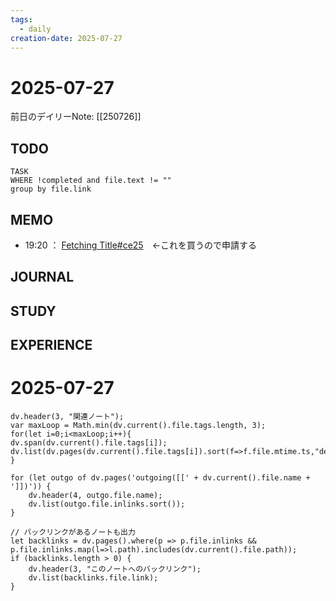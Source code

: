 ```yaml
---
tags:
  - daily
creation-date: 2025-07-27
---
```


# 2025-07-27



前日のデイリーNote: [[250726]]
## TODO


```dataview
TASK  
WHERE !completed and file.text != ""
group by file.link

```

## MEMO
- 19:20 
	： [Fetching Title#ce25](https://www.amazon.co.jp/%E6%83%85%E5%A0%B1%E5%87%A6%E7%90%86%E6%95%99%E7%A7%91%E6%9B%B8-%E9%AB%98%E5%BA%A6%E8%A9%A6%E9%A8%93%E5%8D%88%E5%89%8D%E2%85%A0%E3%83%BB%E2%85%A1-2025%E5%B9%B4%E7%89%88-%E6%9D%BE%E5%8E%9F-%E6%95%AC%E4%BA%8C-ebook/dp/B0D9V85THC/ref=books_storefront_desktop_mfs_rtpb_4?_encoding=UTF8&pd_rd_w=6Ii9S&content-id=amzn1.sym.0d16e250-18b1-4495-accc-2684f1fa1e27&pf_rd_p=0d16e250-18b1-4495-accc-2684f1fa1e27&pf_rd_r=XKABYHX6B42Z7CJBK8RM&pd_rd_wg=cM5oC&pd_rd_r=fa115721-5253-44c9-aee8-c65c364792f7)　←これを買うので申請する
	


## JOURNAL


## STUDY

## EXPERIENCE

# 2025-07-27



```dataviewjs
dv.header(3, "関連ノート");
var maxLoop = Math.min(dv.current().file.tags.length, 3);
for(let i=0;i<maxLoop;i++){
dv.span(dv.current().file.tags[i]);
dv.list(dv.pages(dv.current().file.tags[i]).sort(f=>f.file.mtime.ts,"desc").limit(15).file.link);
}

for (let outgo of dv.pages('outgoing([[' + dv.current().file.name + ']])')) {
    dv.header(4, outgo.file.name);
    dv.list(outgo.file.inlinks.sort());
}

// バックリンクがあるノートも出力
let backlinks = dv.pages().where(p => p.file.inlinks && p.file.inlinks.map(l=>l.path).includes(dv.current().file.path));
if (backlinks.length > 0) {
    dv.header(3, "このノートへのバックリンク");
    dv.list(backlinks.file.link);
}
```